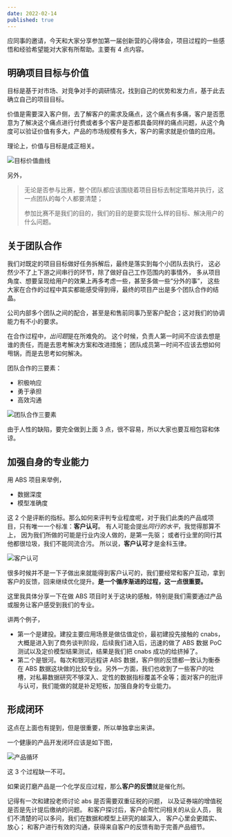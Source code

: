 ```yaml
---
date: 2022-02-14
published: true
---
```


应同事的邀请，今天和大家分享参加第一届创新营的心得体会，项目过程的一些感悟和经验希望能对大家有所帮助。主要有 4 点内容。

## 明确项目目标与价值

目标是基于对市场、对竞争对手的调研情况，找到自己的优势和发力点，基于此去确立自己的项目目标。

价值是需要深入客户侧，去了解客户的需求及痛点，这个痛点有多痛，客户是否愿意为了解决这个痛点进行付费或者多个客户是否都具备同样的痛点问题，从这个角度可以验证价值有多大，产品的市场规模有多大，客户的需求就是价值的应用。

理论上，价值与目标是成正相关。

![目标价值曲线](https://i.imgur.com/ph6xCOa.png)

另外，

> 无论是否参与比赛，整个团队都应该围绕着项目目标去制定策略并执行，这一点团队的每个人都要清楚；
>
> 参加比赛不是我们的目的，我们的目的是要实现什么样的目标、解决用户的什么问题。

## 关于团队合作

我们对既定的项目目标做好任务拆解后，最终是落实到每个小团队去执行，
这必然少不了上下游之间串行的环节，除了做好自己工作范围内的事情外，
多从项目角度、想要呈现给用户的效果上再多考虑一些，甚至多做一些“分外的事”，
这些大家在合作的过程中其实都能感受得到得，最终的项目产出是多个团队合作的结晶。

公司内部多个团队之间的配合，甚至是和售前同事乃至客户配合；这对我们的协调能力有不小的要求。

在合作过程中，*出问题*是在所难免的。
这个时候，负责人第一时间不应该去想是谁的责任，而是去思考解决方案和改进措施；
团队成员第一时间不应该去想如何甩锅，而是去思考如何解决。

团队合作的三要素：

- 积极响应
- 勇于承担
- 高效沟通

![团队合作三要素](https://i.imgur.com/9bBlrj6.png)

由于人性的缺陷，要完全做到上面 3 点，很不容易，所以大家也要互相包容和体谅。

## 加强自身的专业能力

用 ABS 项目来举例，

- 数据深度
- 模型准确度

这 2 个是评断的指标。那么如何来评判专业程度呢，对于我们此类的产品或项目，只有唯一一个标准：**客户认可**。
有人可能会提出*同行的水平*，我觉得那算不上，
因为我们所做的可能是行业内没人做的，是第一先驱；
或者行业里的同行其他都很垃圾，我们不能同流合污。
所以说，**客户认可**才是金科玉律。

![客户认可](https://i.imgur.com/u3aKyWu.png)

很多时候并不是一下子做出来就能得到客户认可的，我们要经常和客户互动，拿到客户的反馈，回来继续优化提升。**是一个循序渐进的过程，这一点很重要。**

这里我具体分享一下在做 ABS 项目时关于这块的感触，特别是我们需要通过产品或服务让客户感受到我们的专业。

讲两个例子，

- 第一个是建投。建投主要应用场景是做估值定价，最初建投先接触的 cnabs，大概是进入到了商务谈判阶段，后续我们进入后，迅速的做了 ABS 数据 PoC 测试以及定价模型结果测试，结果是我们把 cnabs 成功的给挤掉了。
- 第二个是银河。每次和银河远程讲 ABS 数据，客户侧的反馈都一致认为衡泰在 ABS 数据这块做的比较专业。另外一方面，我们也收到了一些客户的吐槽，对私募数据研究不够深入、定性的数据指标覆盖不全等；面对客户的批评与认可，我们能做的就是补足短板，加强自身的专业能力。

## 形成闭环

这点在上面也有提到，但是很重要，所以单独拿出来讲。

一个健康的产品开发闭环应该是如下图，

![产品循环](https://i.imgur.com/M7ivDpw.png)

这 3 个过程缺一不可。

如果说打磨产品是一个化学反应过程，那么**客户的反馈**就是催化剂。

记得有一次和建投老师讨论 abs 是否需要双重征税的问题，
以及证券端的增值税是否是先计提后缴纳的问题。
和客户探讨后，客户会帮忙问相关的从业人员，
我们不清楚的可以多问，我们在数据和模型上研究的越深入，
客户心里会更踏实、放心；
和客户进行有效的沟通，获得来自客户的反馈有助于完善产品细节。
